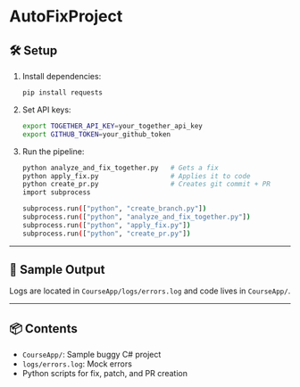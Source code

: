# AutoFixProject

## 🛠 Setup

1. Install dependencies:
   ```bash
   pip install requests
   ```

2. Set API keys:
   ```bash
   export TOGETHER_API_KEY=your_together_api_key
   export GITHUB_TOKEN=your_github_token
   ```

3. Run the pipeline:
   ```bash
   python analyze_and_fix_together.py   # Gets a fix
   python apply_fix.py                  # Applies it to code
   python create_pr.py                  # Creates git commit + PR
   import subprocess

   subprocess.run(["python", "create_branch.py"])
   subprocess.run(["python", "analyze_and_fix_together.py"])
   subprocess.run(["python", "apply_fix.py"])
   subprocess.run(["python", "create_pr.py"])
      ```

---

## 🧪 Sample Output
Logs are located in `CourseApp/logs/errors.log` and code lives in `CourseApp/`.

---

## 📦 Contents

- `CourseApp/`: Sample buggy C# project
- `logs/errors.log`: Mock errors
- Python scripts for fix, patch, and PR creation
